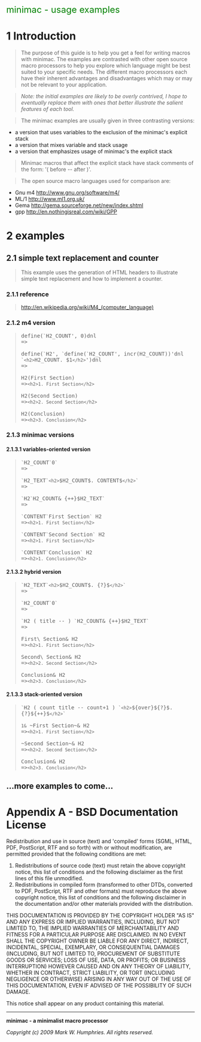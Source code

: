 <font color='green' size='5'>minimac - usage examples</font><br />



# 1 Introduction #

> The purpose of this guide is to help you get a feel for writing macros with minimac. The examples are contrasted with other open source macro processors to help you explore which language might be best suited to your specific needs. The different macro processors each have their inherent advantages and disadvantages which may or may not be relevant to your application.

> _Note: the initial examples are likely to be overly contrived, I hope to eventually replace them with ones that better illustrate the salient features of each tool._

> The minimac examples are usually given in three contrasting versions:

  * a version that uses variables to the exclusion of the minimac's explicit stack
  * a version that mixes variable and stack usage
  * a version that emphasizes usage of minimac's the explicit stack

> Minimac macros that affect the explicit stack have stack comments of the form: '( before -- after )'.

> The open source macro languages used for comparison are:

  * Gnu m4 http://www.gnu.org/software/m4/
  * ML/1 http://www.ml1.org.uk/
  * Gema http://gema.sourceforge.net/new/index.shtml
  * gpp http://en.nothingisreal.com/wiki/GPP

# 2 examples #

## 2.1 simple text replacement and counter ##

> This example uses the generation of HTML headers to illustrate simple text replacement and how to implement a counter.

### 2.1.1 reference ###

> http://en.wikipedia.org/wiki/M4_(computer_language)

### 2.1.2 m4 version ###

<tt>
<blockquote>define(<code>`</code>H2_COUNT', 0)dnl<br />
=><br />
<br />
define(<code>`</code>H2', <code>`</code>define(<code>`</code>H2_COUNT', incr(H2_COUNT))'dnl<br />
<code>`</code><code>&lt;h2&gt;</code>H2_COUNT. $1<code>&lt;/h2&gt;</code>')dnl<br />
=><br />
<br />
H2(First Section)<br />
=><code>&lt;h2&gt;1. First Section&lt;/h2&gt;</code><br />
<br />
H2(Second Section)<br />
=><code>&lt;h2&gt;2. Second Section&lt;/h2&gt;</code><br />
<br />
H2(Conclusion)<br />
=><code>&lt;h2&gt;3. Conclusion&lt;/h2&gt;</code><br />
</tt></blockquote>

### 2.1.3 minimac versions ###

#### 2.1.3.1 variables-oriented version ####

<tt>
<blockquote><code>`</code>H2_COUNT<code>`</code>0<code>`</code><br />
=><br />
<br />
<code>`</code>H2_TEXT<code>`</code><code>&lt;h2&gt;</code>$H2_COUNT$. CONTENT$<code>&lt;/h2&gt;</code><code>`</code><br />
=><br />
<br />
<code>`</code>H2<code>`</code>H2_COUNT& {++}$H2_TEXT<code>`</code><br />
=><br />
<br />
<code>`</code>CONTENT<code>`</code>First Section<code>`</code> H2<br />
=><code>&lt;h2&gt;1. First Section&lt;/h2&gt;</code><br />
<br />
<code>`</code>CONTENT<code>`</code>Second Section<code>`</code> H2<br />
=><code>&lt;h2&gt;1. First Section&lt;/h2&gt;</code><br />
<br />
<code>`</code>CONTENT<code>`</code>Conclusion<code>`</code> H2<br />
=><code>&lt;h2&gt;1. Conclusion&lt;/h2&gt;</code><br />
</tt></blockquote>

#### 2.1.3.2 hybrid version ####

<tt>
<blockquote><code>`</code>H2_TEXT<code>`</code><code>&lt;h2&gt;</code>$H2_COUNT$. {?}$<code>&lt;/h2&gt;</code><code>`</code><br />
=><br />
<br />
<code>`</code>H2_COUNT<code>`</code>0<code>`</code><br />
=><br />
<br />
<code>`</code>H2 ( title -- ) <code>`</code>H2_COUNT& {++}$H2_TEXT<code>`</code><br />
=><br />
<br />
First\ Section& H2<br />
=><code>&lt;h2&gt;1. First Section&lt;/h2&gt;</code><br />
<br />
Second\ Section& H2<br />
=><code>&lt;h2&gt;2. Second Section&lt;/h2&gt;</code><br />
<br />
Conclusion& H2<br />
=><code>&lt;h2&gt;3. Conclusion&lt;/h2&gt;</code><br />
</tt></blockquote>

#### 2.1.3.3 stack-oriented version ####

<tt>
<blockquote><code>`</code>H2 ( count title -- count+1 ) <code>`</code><code>&lt;h2&gt;</code>${over}${?}$. {?}${++}$<code>&lt;/h2&gt;</code><code>`</code><br />
<br />
<code>1&amp;</code> ~First Section~& H2<br />
=><code>&lt;h2&gt;1. First Section&lt;/h2&gt;</code><br />
<br />
~Second Section~& H2<br />
=><code>&lt;h2&gt;2. Second Section&lt;/h2&gt;</code><br />
<br />
Conclusion& H2<br />
=><code>&lt;h2&gt;3. Conclusion&lt;/h2&gt;</code><br />
</tt></blockquote>

## ...more examples to come... ##

# Appendix A - BSD Documentation License #

Redistribution and use in source (text) and 'compiled' forms (SGML, HTML, PDF, PostScript, RTF and so forth) with or without modification, are permitted provided that the following conditions are met:

  1. Redistributions of source code (text) must retain the above copyright notice, this list of conditions and the following disclaimer as the first lines of this file unmodified.
  1. Redistributions in compiled form (transformed to other DTDs, converted to PDF, PostScript, RTF and other formats) must reproduce the above copyright notice, this list of conditions and the following disclaimer in the documentation and/or other materials provided with the distribution.

THIS DOCUMENTATION IS PROVIDED BY THE COPYRIGHT HOLDER "AS IS" AND ANY EXPRESS OR IMPLIED WARRANTIES, INCLUDING, BUT NOT LIMITED TO, THE IMPLIED WARRANTIES OF MERCHANTABILITY AND FITNESS FOR A PARTICULAR PURPOSE ARE DISCLAIMED. IN NO EVENT SHALL THE COPYRIGHT OWNER BE LIABLE FOR ANY DIRECT, INDIRECT, INCIDENTAL, SPECIAL, EXEMPLARY, OR CONSEQUENTIAL DAMAGES (INCLUDING, BUT NOT LIMITED TO, PROCUREMENT OF SUBSTITUTE GOODS OR SERVICES; LOSS OF USE, DATA, OR PROFITS; OR BUSINESS INTERRUPTION) HOWEVER CAUSED AND ON ANY THEORY OF LIABILITY, WHETHER IN CONTRACT, STRICT LIABILITY, OR TORT (INCLUDING NEGLIGENCE OR OTHERWISE) ARISING IN ANY WAY OUT OF THE USE OF THIS DOCUMENTATION, EVEN IF ADVISED OF THE POSSIBILITY OF SUCH DAMAGE.

This notice shall appear on any product containing this material.


---

**minimac - a minimalist macro processor**

_Copyright (c) 2009 Mark W. Humphries. All rights reserved._